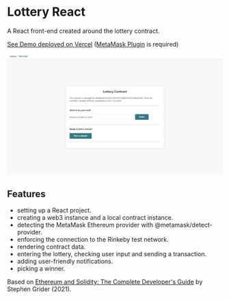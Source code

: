 # Lottery React

A React front-end created around the lottery contract.

[See Demo deployed on Vercel](https://ethereum-lottery.vercel.app/) ([MetaMask Plugin](https://metamask.io/) is required)

<p align="center">
        <img src="screenshot.png">
</p>

## Features

- setting up a React project.
- creating a web3 instance and a local contract instance.
- detecting the MetaMask Ethereum provider with @metamask/detect-provider.
- enforcing the connection to the Rinkeby test network.
- rendering contract data.
- entering the lottery, checking user input and sending a transaction.
- adding user-friendly notifications.
- picking a winner.

Based on [Ethereum and Solidity: The Complete Developer's Guide](https://www.udemy.com/course/ethereum-and-solidity-the-complete-developers-guide/) by Stephen Grider (2021).
